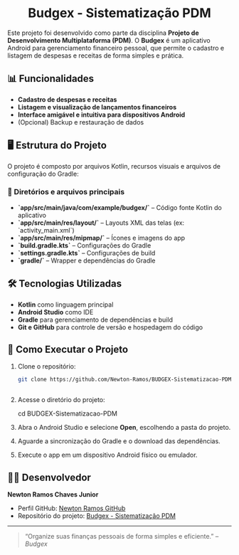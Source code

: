 <h1 align="center">Budgex - Sistematização PDM</h1>

Este projeto foi desenvolvido como parte da disciplina **Projeto de Desenvolvimento Multiplataforma (PDM)**. O **Budgex** é um aplicativo Android para gerenciamento financeiro pessoal, que permite o cadastro e listagem de despesas e receitas de forma simples e prática.

## 📊 Funcionalidades

- **Cadastro de despesas e receitas**
- **Listagem e visualização de lançamentos financeiros**
- **Interface amigável e intuitiva para dispositivos Android**
- (Opcional) Backup e restauração de dados

## 🖥️ Estrutura do Projeto

O projeto é composto por arquivos Kotlin, recursos visuais e arquivos de configuração do Gradle:

### 📂 Diretórios e arquivos principais

- **\`app/src/main/java/com/example/budgex/\`** – Código fonte Kotlin do aplicativo  
- **\`app/src/main/res/layout/\`** – Layouts XML das telas (ex: \`activity_main.xml\`)  
- **\`app/src/main/res/mipmap/\`** – Ícones e imagens do app  
- **\`build.gradle.kts\`** – Configurações do Gradle  
- **\`settings.gradle.kts\`** – Configurações de build  
- **\`gradle/\`** – Wrapper e dependências do Gradle  

## 🛠️ Tecnologias Utilizadas

- **Kotlin** como linguagem principal  
- **Android Studio** como IDE  
- **Gradle** para gerenciamento de dependências e build  
- **Git e GitHub** para controle de versão e hospedagem do código  

## 🚀 Como Executar o Projeto

1. Clone o repositório:
   ```bash
   git clone https://github.com/Newton-Ramos/BUDGEX-Sistematizacao-PDM.git
  

2. Acesse o diretório do projeto:

   cd BUDGEX-Sistematizacao-PDM

3. Abra o Android Studio e selecione **Open**, escolhendo a pasta do projeto.

4. Aguarde a sincronização do Gradle e o download das dependências.

5. Execute o app em um dispositivo Android físico ou emulador.

## 👨‍💻 Desenvolvedor

**Newton Ramos Chaves Junior**  
- Perfil GitHub: [Newton Ramos GitHub](https://github.com/Newton-Ramos)  
- Repositório do projeto: [Budgex - Sistematização PDM](https://github.com/Newton-Ramos/BUDGEX-Sistematizacao-PDM)

---

> “Organize suas finanças pessoais de forma simples e eficiente.” – *Budgex*

